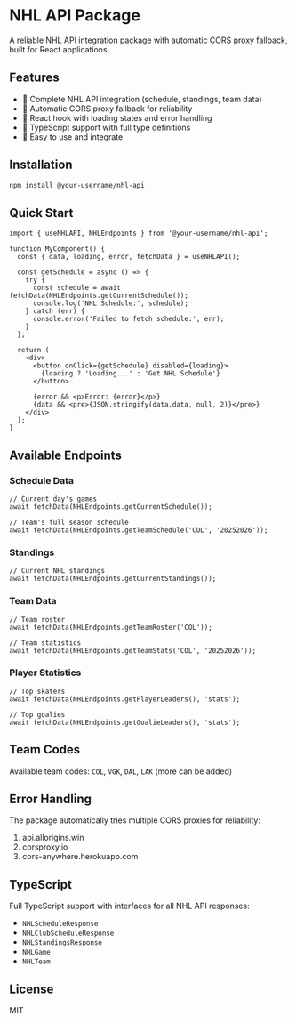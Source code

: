 # NHL API Package

A reliable NHL API integration package with automatic CORS proxy fallback, built for React applications.

## Features

- 🏒 Complete NHL API integration (schedule, standings, team data)
- 🔄 Automatic CORS proxy fallback for reliability
- 📱 React hook with loading states and error handling
- 🎯 TypeScript support with full type definitions
- 🚀 Easy to use and integrate

## Installation

```bash
npm install @your-username/nhl-api
```

## Quick Start

```tsx
import { useNHLAPI, NHLEndpoints } from '@your-username/nhl-api';

function MyComponent() {
  const { data, loading, error, fetchData } = useNHLAPI();

  const getSchedule = async () => {
    try {
      const schedule = await fetchData(NHLEndpoints.getCurrentSchedule());
      console.log('NHL Schedule:', schedule);
    } catch (err) {
      console.error('Failed to fetch schedule:', err);
    }
  };

  return (
    <div>
      <button onClick={getSchedule} disabled={loading}>
        {loading ? 'Loading...' : 'Get NHL Schedule'}
      </button>
      
      {error && <p>Error: {error}</p>}
      {data && <pre>{JSON.stringify(data.data, null, 2)}</pre>}
    </div>
  );
}
```

## Available Endpoints

### Schedule Data
```tsx
// Current day's games
await fetchData(NHLEndpoints.getCurrentSchedule());

// Team's full season schedule
await fetchData(NHLEndpoints.getTeamSchedule('COL', '20252026'));
```

### Standings
```tsx
// Current NHL standings
await fetchData(NHLEndpoints.getCurrentStandings());
```

### Team Data
```tsx
// Team roster
await fetchData(NHLEndpoints.getTeamRoster('COL'));

// Team statistics
await fetchData(NHLEndpoints.getTeamStats('COL', '20252026'));
```

### Player Statistics
```tsx
// Top skaters
await fetchData(NHLEndpoints.getPlayerLeaders(), 'stats');

// Top goalies
await fetchData(NHLEndpoints.getGoalieLeaders(), 'stats');
```

## Team Codes

Available team codes: `COL`, `VGK`, `DAL`, `LAK` (more can be added)

## Error Handling

The package automatically tries multiple CORS proxies for reliability:
1. api.allorigins.win
2. corsproxy.io  
3. cors-anywhere.herokuapp.com

## TypeScript

Full TypeScript support with interfaces for all NHL API responses:
- `NHLScheduleResponse`
- `NHLClubScheduleResponse`
- `NHLStandingsResponse`
- `NHLGame`
- `NHLTeam`

## License

MIT